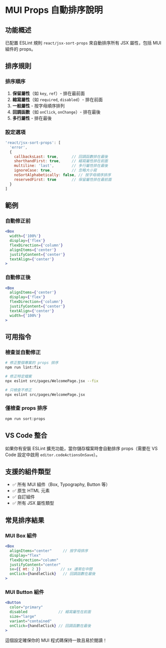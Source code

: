 # MUI Props 自動排序說明

## 功能概述

已配置 ESLint 規則 `react/jsx-sort-props` 來自動排序所有 JSX 屬性，包括 MUI 組件的 props。

## 排序規則

### 排序順序

1. **保留屬性**（如 `key`, `ref`）- 排在最前面
2. **縮寫屬性**（如 `required`, `disabled`）- 排在前面
3. **一般屬性** - 按字母順序排列
4. **回調函數**（如 `onClick`, `onChange`）- 排在最後
5. **多行屬性** - 排在最後

### 設定選項

```javascript
'react/jsx-sort-props': [
  'error',
  {
    callbacksLast: true,      // 回調函數排在最後
    shorthandFirst: true,     // 縮寫屬性排在前面
    multiline: 'last',        // 多行屬性排在最後
    ignoreCase: true,         // 忽略大小寫
    noSortAlphabetically: false, // 按字母順序排序
    reservedFirst: true       // 保留屬性排在最前面
  }
]
```

## 範例

### 自動修正前

```jsx
<Box
  width={'100%'}
  display={'flex'}
  flexDirection={'column'}
  alignItems={'center'}
  justifyContent={'center'}
  textAlign={'center'}
>
```

### 自動修正後

```jsx
<Box
  alignItems={'center'}
  display={'flex'}
  flexDirection={'column'}
  justifyContent={'center'}
  textAlign={'center'}
  width={'100%'}
>
```

## 可用指令

### 檢查並自動修正

```bash
# 修正整個專案的 props 排序
npm run lint:fix

# 修正特定檔案
npx eslint src/pages/WelcomePage.jsx --fix

# 只檢查不修正
npx eslint src/pages/WelcomePage.jsx
```

### 僅檢查 props 排序

```bash
npm run sort:props
```

## VS Code 整合

如果你有安裝 ESLint 擴充功能，當你儲存檔案時會自動排序 props（需要在 VS Code 設定中啟用 `editor.codeActionsOnSave`）。

## 支援的組件類型

- ✅ 所有 MUI 組件（Box, Typography, Button 等）
- ✅ 原生 HTML 元素
- ✅ 自訂組件
- ✅ 所有 JSX 屬性類型

## 常見排序結果

### MUI Box 組件

```jsx
<Box
  alignItems="center"     // 按字母排序
  display="flex"
  flexDirection="column"
  justifyContent="center"
  sx={{ mt: 2 }}         // sx 通常在中間
  onClick={handleClick}   // 回調函數在最後
>
```

### MUI Button 組件

```jsx
<Button
  color="primary"
  disabled              // 縮寫屬性在前面
  size="large"
  variant="contained"
  onClick={handleClick} // 回調函數在最後
>
```

這個設定確保你的 MUI 程式碼保持一致且易於閱讀！
